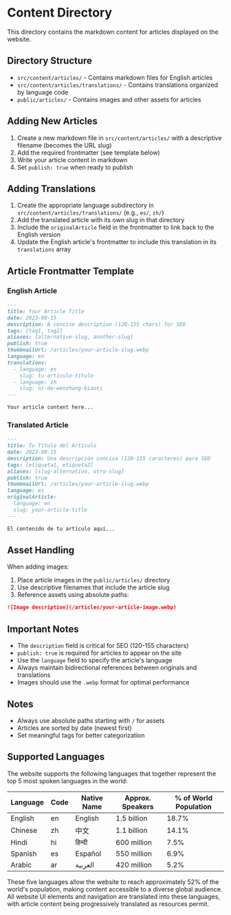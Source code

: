 # Content Directory

This directory contains the markdown content for articles displayed on the website.

## Directory Structure

- `src/content/articles/` - Contains markdown files for English articles
- `src/content/articles/translations/` - Contains translations organized by language code
- `public/articles/` - Contains images and other assets for articles

## Adding New Articles

1. Create a new markdown file in `src/content/articles/` with a descriptive filename (becomes the URL slug)
2. Add the required frontmatter (see template below)
3. Write your article content in markdown
4. Set `publish: true` when ready to publish

## Adding Translations

1. Create the appropriate language subdirectory in `src/content/articles/translations/` (e.g., `es/`, `zh/`)
2. Add the translated article with its own slug in that directory
3. Include the `originalArticle` field in the frontmatter to link back to the English version
4. Update the English article's frontmatter to include this translation in its `translations` array

## Article Frontmatter Template

### English Article

```markdown
---
title: Your Article Title
date: 2023-09-15
description: A concise description (120-155 chars) for SEO
tags: [tag1, tag2]
aliases: [alternative-slug, another-slug]
publish: true
thumbnailUrl: /articles/your-article-slug.webp
language: en
translations:
  - language: es
    slug: tu-articulo-titulo
  - language: zh
    slug: ni-de-wenzhang-biaoti
---

Your article content here...
```

### Translated Article

```markdown
---
title: Tu Título del Artículo
date: 2023-09-15
description: Una descripción concisa (120-155 caracteres) para SEO
tags: [etiqueta1, etiqueta2]
aliases: [slug-alternativo, otro-slug]
publish: true
thumbnailUrl: /articles/your-article-slug.webp
language: es
originalArticle:
  language: en
  slug: your-article-title
---

El contenido de tu artículo aquí...
```

## Asset Handling

When adding images:

1. Place article images in the `public/articles/` directory
2. Use descriptive filenames that include the article slug
3. Reference assets using absolute paths:

```markdown
![Image description](/articles/your-article-image.webp)
```

## Important Notes

- The `description` field is critical for SEO (120-155 characters)
- `publish: true` is required for articles to appear on the site
- Use the `language` field to specify the article's language
- Always maintain bidirectional references between originals and translations
- Images should use the `.webp` format for optimal performance

## Notes

- Always use absolute paths starting with `/` for assets
- Articles are sorted by date (newest first)
- Set meaningful tags for better categorization 

## Supported Languages

The website supports the following languages that together represent the top 5 most spoken languages in the world:

| Language | Code | Native Name | Approx. Speakers | % of World Population |
|----------|------|-------------|------------------|------------------------|
| English  | en   | English     | 1.5 billion      | 18.7%                  |
| Chinese  | zh   | 中文        | 1.1 billion      | 14.1%                  |
| Hindi    | hi   | हिन्दी      | 600 million      | 7.5%                   |
| Spanish  | es   | Español     | 550 million      | 6.9%                   |
| Arabic   | ar   | العربية     | 420 million      | 5.2%                   |

These five languages allow the website to reach approximately 52% of the world's population, making content accessible to a diverse global audience. All website UI elements and navigation are translated into these languages, with article content being progressively translated as resources permit. 